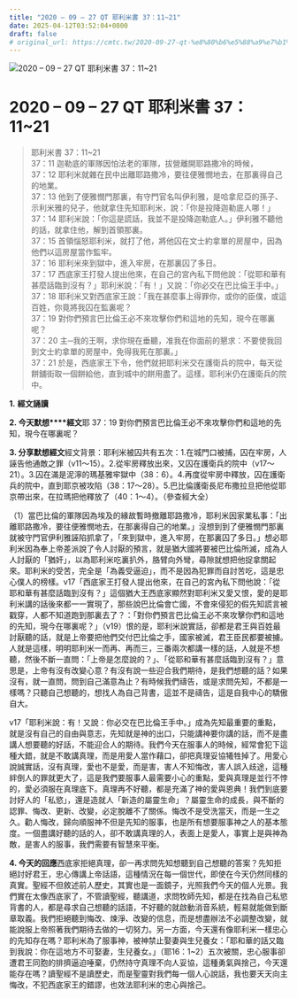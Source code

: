 ```yaml
---
title: "2020 – 09 – 27 QT 耶利米書 37：11~21"
date: 2025-04-12T03:52:04+0800
draft: false
# original_url: https://cmtc.tw/2020-09-27-qt-%e8%80%b6%e5%88%a9%e7%b1%b3%e6%9b%b8-37%ef%bc%9a1121
---
```


![2020 – 09 – 27 QT 耶利米書 37：11\~21](/images/qt.jpg   "2020 – 09 – 27 QT 耶利米書 37：11\~21")

# 2020 – 09 – 27 QT 耶利米書 37：11\~21

> 耶利米書 37：11\~21  
> 37：11 迦勒底的軍隊因怕法老的軍隊，拔營離開耶路撒冷的時候，  
> 37：12 耶利米就雜在民中出離耶路撒冷，要往便雅憫地去，在那裏得自己的地業。  
> 37：13 他到了便雅憫門那裏，有守門官名叫伊利雅，是哈拿尼亞的孫子、示利米雅的兒子，他就拿住先知耶利米，說：「你是投降迦勒底人哪！」  
> 37：14 耶利米說：「你這是謊話，我並不是投降迦勒底人。」伊利雅不聽他的話，就拿住他，解到首領那裏。  
> 37：15 首領惱怒耶利米，就打了他，將他囚在文士約拿單的房屋中，因為他們以這房屋當作監牢。  
> 37：16 耶利米來到獄中，進入牢房，在那裏囚了多日。  
> 37：17 西底家王打發人提出他來，在自己的宮內私下問他說：「從耶和華有甚麼話臨到沒有？」耶利米說：「有！」又說：「你必交在巴比倫王手中。」  
> 37：18 耶利米又對西底家王說：「我在甚麼事上得罪你，或你的臣僕，或這百姓，你竟將我囚在監裏呢？  
> 37：19 對你們預言巴比倫王必不來攻擊你們和這地的先知，現今在哪裏呢？  
> 37：20 主─我的王啊，求你現在垂聽，准我在你面前的懇求：不要使我回到文士約拿單的房屋中，免得我死在那裏。」  
> 37：21 於是，西底家王下令，他們就把耶利米交在護衛兵的院中，每天從餅舖街取一個餅給他，直到城中的餅用盡了。這樣，耶利米仍在護衛兵的院中。

**1.** **經文誦讀**

**2. 今天默想****經文**耶 37：19 對你們預言巴比倫王必不來攻擊你們和這地的先知，現今在哪裏呢？

**3. 分享默想經文**經文背景：耶利米被囚共有五次：1.在城門口被捕，囚在牢房，人誣告他通敵之罪（v11～15）。2.從牢房釋放出來，又囚在護衛兵的院中（v17～21）。3.囚在滿是泥濘的瑪基雅牢獄中（38：6）。4.再度從牢房中釋放，囚在護衛兵的院中，直到耶京被攻陷（38：17～28）。5.巴比倫護衛長尼布撒拉旦把他從耶京帶出來，在拉瑪把他釋放了（40：1～4）。（參查經大全）

（1）當巴比倫的軍隊因為埃及的緣故暫時撤離耶路撒冷，耶利米因家業私事：「出離耶路撒冷，要往便雅憫地去，在那裏得自己的地業。」沒想到到了便雅憫門那裏就被守門官伊利雅誣陷抓拿了，「來到獄中，進入牢房，在那裏囚了多日。」想必耶利米因為奉上帝差派說了令人討厭的預言，就是猶大國將要被巴比倫所滅，成為人人討厭的「猶奸」，以為耶利米吃裏扒外，胳臂向外彎，尋隙就想把他捉拿關起來。耶利米的受苦，完全是「為義受逼迫」，而不是因為犯罪而自討苦吃，這是忠心僕人的榜樣。v17「西底家王打發人提出他來，在自己的宮內私下問他說：「從耶和華有甚麼話臨到沒有？」這個猶大王西底家顯然對耶利米又愛又恨，愛的是耶利米講的話後來都一一實現了，那些說巴比倫會亡國，不會來侵犯的假先知謊言被戳穿，人都不知道跑到那裏去了？：「對你們預言巴比倫王必不來攻擊你們和這地的先知，現今在哪裏呢？」（v19）恨的是，耶利米說實話，卻都是君王與百姓最討厭聽的話，就是上帝要把他們交付巴比倫之手，國家被滅，君王臣民都要被擄。人就是這樣，明明耶利米一而再、再而三，三番兩次都講一樣的話，人就是不想聽，然後不斷一直問：「上帝是怎麼說的？」、「從耶和華有甚麼話臨到沒有？」意思是，上帝有沒有改變心意？有沒有說一些迎合我們期待，是我們想聽的話？如果沒有，就一直問，問到自己滿意為止？有時候我們禱告，或是求問先知，不都是一樣嗎？只聽自己想聽的，想找人為自己背書，這並不是禱告，這是自我中心的驕傲自大。

v17「耶利米說：有！又說：你必交在巴比倫王手中。」成為先知最重要的重點，就是沒有自己的自由與意志，先知就是神的出口，只能講神要你講的話，而不是盡講人想要聽的好話，不能迎合人的期待。我們今天在服事人的時候，經常會犯下這種大錯，就是不敢講真理，而是用愛人當作藉口，卻把真理妥協犧牲掉了。用愛心說誠實話，沒有真理，愛也不是愛，而是害，害人不知悔改，害人誤入歧途，這種絆倒人的罪就更大了，這是我們要服事人最需要小心的重點，愛與真理是並行不悖的，愛必須服在真理底下。真理再不好聽，都是充滿了神的愛與恩典！我們到底要討好人的「私慾」，還是造就人「新造的屬靈生命」？屬靈生命的成長，與不斷的認罪、悔改、更新、改變，必定脫離不了關係。悔改不是受洗當天，而是一生之久。勸人悔改，歸向順服神不但是先知的服事，也是所有想要服事神之人的基本態度。一個盡講好聽的話的人，卻不敢講真理的人，表面上是愛人，事實上是與神為敵，是害人的服事，我們需要有智慧來平衡。

**4. 今天的回應**西底家拒絕真理，卻一再求問先知想聽到自己想聽的答案？先知拒絕討好君王，忠心傳講上帝話語，這種情況在每一個世代，即使在今天仍然同樣的真實。聖經不但敘述前人歷史，其實也是一面鏡子，光照我們今天的個人光景。我們實在太像西底家了，不管讀聖經，聽講道，求問牧師先知，都是在找為自己私慾背書的人，都是尋求自己想聽的話語，不好聽的就啟動消音系統，輕易就能做到斷章取義。我們拒絕聽到悔改、煉淨、改變的信息，而是想盡辦法不必調整改變，就能說服上帝照著我們期待去做的一切努力。另一方面，今天還有像耶利米一樣忠心的先知存在嗎？耶利米為了服事神，被神禁止娶妻與生兒養女：「耶和華的話又臨到我說：你在這地方不可娶妻，生兒養女。」（耶16：1\~2）五次被關，忠心服事卻遭君王同胞的排擠逼迫唾棄，仍然持守真理不向人妥協，這種勇氣與捨己，今天還能存在嗎？讀聖經不是讀歷史，而是聖靈對我們每一個人心說話，我也要天天向主悔改，不犯西底家王的錯謬，也效法耶利米的忠心與捨己。